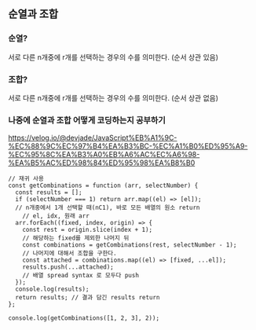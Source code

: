 ## 순열과 조합

### 순열?

서로 다른 n개중에 r개를 선택하는 경우의 수를 의미한다. (순서 상관 있음)

### 조합?

서로 다른 n개중에 r개를 선택하는 경우의 수를 의미한다. (순서 상관 없음)

### 나중에 순열과 조합 어떻게 코딩하는지 공부하기

https://velog.io/@devjade/JavaScript%EB%A1%9C-%EC%88%9C%EC%97%B4%EA%B3%BC-%EC%A1%B0%ED%95%A9-%EC%95%8C%EA%B3%A0%EB%A6%AC%EC%A6%98-%EA%B5%AC%ED%98%84%ED%95%98%EA%B8%B0

```
// 재귀 사용
const getCombinations = function (arr, selectNumber) {
  const results = [];
  if (selectNumber === 1) return arr.map((el) => [el]);
  // n개중에서 1개 선택할 때(nC1), 바로 모든 배열의 원소 return
	// el, idx, 원래 arr
  arr.forEach((fixed, index, origin) => {
    const rest = origin.slice(index + 1);
    // 해당하는 fixed를 제외한 나머지 뒤
    const combinations = getCombinations(rest, selectNumber - 1);
    // 나머지에 대해서 조합을 구한다.
    const attached = combinations.map((el) => [fixed, ...el]);
    results.push(...attached);
    // 배열 spread syntax 로 모두다 push
  });
  console.log(results);
  return results; // 결과 담긴 results return
};

console.log(getCombinations([1, 2, 3], 2));


```
